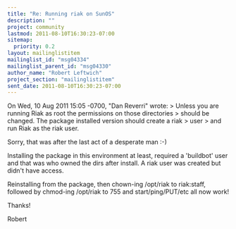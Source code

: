 ```yaml
---
title: "Re: Running riak on SunOS"
description: ""
project: community
lastmod: 2011-08-10T16:30:23-07:00
sitemap:
  priority: 0.2
layout: mailinglistitem
mailinglist_id: "msg04334"
mailinglist_parent_id: "msg04330"
author_name: "Robert Leftwich"
project_section: "mailinglistitem"
sent_date: 2011-08-10T16:30:23-07:00
---
```



On Wed, 10 Aug 2011 15:05 -0700, "Dan Reverri"  wrote:
&gt; Unless you are running Riak as root the permissions on those directories
&gt; should be changed. The package installed version should create a riak
&gt; user
&gt; and run Riak as the riak user.

Sorry, that was after the last act of a desperate man :-)
 
Installing the package in this environment at least, required a
'buildbot' user and that was who owned the dirs after install.
A riak user was created but didn't have access.

Reinstalling from the package, then chown-ing /opt/riak to riak:staff,
followed by chmod-ing /opt/riak to 755 and start/ping/PUT/etc all now
work!


Thanks!

Robert
